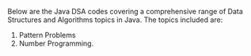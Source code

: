 Below are the Java DSA codes covering a comprehensive range of Data Structures and Algorithms topics in Java. 
The topics included are: 
1. Pattern Problems
2. Number Programming.
